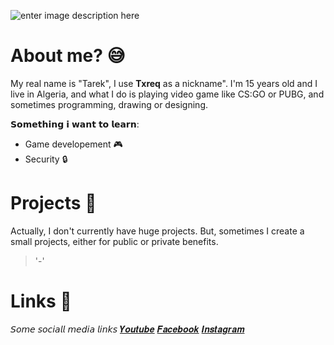 ![enter image description here](https://cdn.discordapp.com/attachments/752089577434513449/763675763525812234/banner_croped.png)
# About me?  😅

My real name is "Tarek", I use **Txreq** as a nickname". I'm 15 years old and I live in Algeria, and what I do is playing video game like CS:GO or PUBG, and sometimes programming, drawing or designing.
 
 𝗦𝗼𝗺𝗲𝘁𝗵𝗶𝗻𝗴 𝗶 𝘄𝗮𝗻𝘁 𝘁𝗼 𝗹𝗲𝗮𝗿𝗻:
 

 - Game developement 🎮
 - Security 🔒


# Projects 📁

Actually, I don't currently have huge projects. But, sometimes I create a small projects, either for public or private benefits. 
> '-'

# Links 🔗
𝘚𝘰𝘮𝘦 𝘴𝘰𝘤𝘪𝘢𝘭𝘭 𝘮𝘦𝘥𝘪𝘢 𝘭𝘪𝘯𝘬𝘴
[𝒀𝒐𝒖𝒕𝒖𝒃𝒆](https://www.youtube.com/channel/UCtTtjBQqLwTmPFW5KIk4cIg?view_as=subscriber)
[𝑭𝒂𝒄𝒆𝒃𝒐𝒐𝒌](https://www.facebook.com/rother.brock.14/)
[𝑰𝒏𝒔𝒕𝒂𝒈𝒓𝒂𝒎](https://www.instagram.com/its_txreq/)
